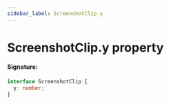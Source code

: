 ```yaml
---
sidebar_label: ScreenshotClip.y
---
```


# ScreenshotClip.y property

#### Signature:

```typescript
interface ScreenshotClip {
  y: number;
}
```
